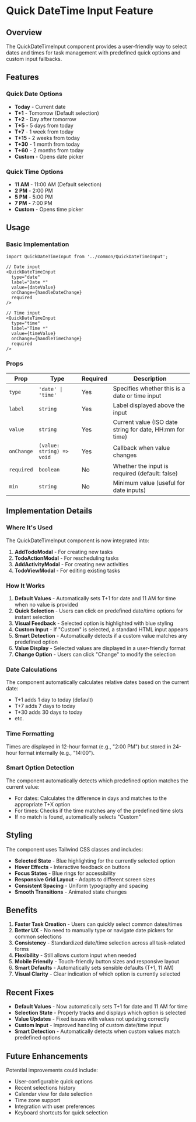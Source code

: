 # Quick DateTime Input Feature

## Overview

The QuickDateTimeInput component provides a user-friendly way to select dates and times for task management with predefined quick options and custom input fallbacks.

## Features

### Quick Date Options
- **Today** - Current date
- **T+1** - Tomorrow (Default selection)
- **T+2** - Day after tomorrow
- **T+5** - 5 days from today
- **T+7** - 1 week from today
- **T+15** - 2 weeks from today
- **T+30** - 1 month from today
- **T+60** - 2 months from today
- **Custom** - Opens date picker

### Quick Time Options
- **11 AM** - 11:00 AM (Default selection)
- **2 PM** - 2:00 PM
- **5 PM** - 5:00 PM
- **7 PM** - 7:00 PM
- **Custom** - Opens time picker

## Usage

### Basic Implementation

```tsx
import QuickDateTimeInput from '../common/QuickDateTimeInput';

// Date input
<QuickDateTimeInput
  type="date"
  label="Date *"
  value={dateValue}
  onChange={handleDateChange}
  required
/>

// Time input
<QuickDateTimeInput
  type="time"
  label="Time *"
  value={timeValue}
  onChange={handleTimeChange}
  required
/>
```

### Props

| Prop | Type | Required | Description |
|------|------|----------|-------------|
| `type` | `'date' \| 'time'` | Yes | Specifies whether this is a date or time input |
| `label` | `string` | Yes | Label displayed above the input |
| `value` | `string` | Yes | Current value (ISO date string for date, HH:mm for time) |
| `onChange` | `(value: string) => void` | Yes | Callback when value changes |
| `required` | `boolean` | No | Whether the input is required (default: false) |
| `min` | `string` | No | Minimum value (useful for date inputs) |

## Implementation Details

### Where It's Used

The QuickDateTimeInput component is now integrated into:

1. **AddTodoModal** - For creating new tasks
2. **TodoActionModal** - For rescheduling tasks
3. **AddActivityModal** - For creating new activities
4. **TodoViewModal** - For editing existing tasks

### How It Works

1. **Default Values** - Automatically sets T+1 for date and 11 AM for time when no value is provided
2. **Quick Selection** - Users can click on predefined date/time options for instant selection
3. **Visual Feedback** - Selected option is highlighted with blue styling
4. **Custom Input** - If "Custom" is selected, a standard HTML input appears
5. **Smart Detection** - Automatically detects if a custom value matches any predefined option
6. **Value Display** - Selected values are displayed in a user-friendly format
7. **Change Option** - Users can click "Change" to modify the selection

### Date Calculations

The component automatically calculates relative dates based on the current date:
- T+1 adds 1 day to today (default)
- T+7 adds 7 days to today
- T+30 adds 30 days to today
- etc.

### Time Formatting

Times are displayed in 12-hour format (e.g., "2:00 PM") but stored in 24-hour format internally (e.g., "14:00").

### Smart Option Detection

The component automatically detects which predefined option matches the current value:
- For dates: Calculates the difference in days and matches to the appropriate T+X option
- For times: Checks if the time matches any of the predefined time slots
- If no match is found, automatically selects "Custom"

## Styling

The component uses Tailwind CSS classes and includes:
- **Selected State** - Blue highlighting for the currently selected option
- **Hover Effects** - Interactive feedback on buttons
- **Focus States** - Blue rings for accessibility
- **Responsive Grid Layout** - Adapts to different screen sizes
- **Consistent Spacing** - Uniform typography and spacing
- **Smooth Transitions** - Animated state changes

## Benefits

1. **Faster Task Creation** - Users can quickly select common dates/times
2. **Better UX** - No need to manually type or navigate date pickers for common selections
3. **Consistency** - Standardized date/time selection across all task-related forms
4. **Flexibility** - Still allows custom input when needed
5. **Mobile Friendly** - Touch-friendly button sizes and responsive layout
6. **Smart Defaults** - Automatically sets sensible defaults (T+1, 11 AM)
7. **Visual Clarity** - Clear indication of which option is currently selected

## Recent Fixes

- **Default Values** - Now automatically sets T+1 for date and 11 AM for time
- **Selection State** - Properly tracks and displays which option is selected
- **Value Updates** - Fixed issues with values not updating correctly
- **Custom Input** - Improved handling of custom date/time input
- **Smart Detection** - Automatically detects when custom values match predefined options

## Future Enhancements

Potential improvements could include:
- User-configurable quick options
- Recent selections history
- Calendar view for date selection
- Time zone support
- Integration with user preferences
- Keyboard shortcuts for quick selection
